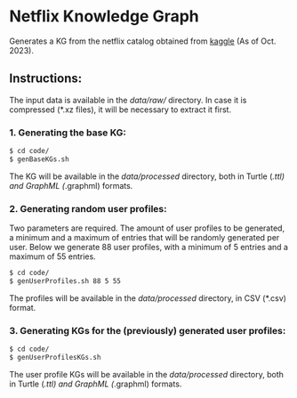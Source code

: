 # Netflix Knowledge Graph

Generates a KG from the netflix catalog obtained from [kaggle](https://www.kaggle.com/datasets/shivamb/netflix-shows) (As of Oct. 2023).

## Instructions:

The input data is available in the *data/raw/* directory. In case it is compressed (*.xz files), it will be necessary to extract it first.

### 1. Generating the base KG:

```bash
$ cd code/
$ genBaseKGs.sh
```
The KG will be available in the *data/processed* directory, both in Turtle (*.ttl) and GraphML (*.graphml) formats.

### 2. Generating random user profiles:

Two parameters are required. The amount of user profiles to be generated, a minimum and a maximum of entries that will be randomly generated per user. Below we generate 88 user profiles, with a minimum of 5 entries and a maximum of 55 entries.

```bash
$ cd code/
$ genUserProfiles.sh 88 5 55
```
The profiles will be available in the *data/processed* directory, in CSV (*.csv) format.

### 3. Generating KGs for the (previously) generated user profiles:

```bash
$ cd code/
$ genUserProfilesKGs.sh
```

The user profile KGs will be available in the *data/processed* directory, both in Turtle (*.ttl) and GraphML (*.graphml) formats.

